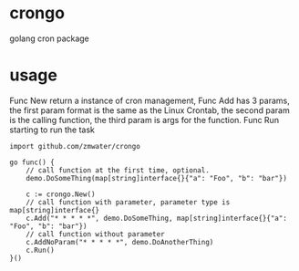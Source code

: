 # crongo
golang cron package

# usage
Func New return a instance of cron management, 
Func Add has 3 params, the first param format is the same as the Linux Crontab,
the second param is the calling function, the third param is args for the 
function.
Func Run starting to run the task
```
import github.com/zmwater/crongo

go func() {
    // call function at the first time, optional.
    demo.DoSomeThing(map[string]interface{}{"a": "Foo", "b": "bar"})

    c := crongo.New()
    // call function with parameter, parameter type is map[string]interface{}
    c.Add("* * * * *", demo.DoSomeThing, map[string]interface{}{"a": "Foo", "b": "bar"})
    // call function without parameter
    c.AddNoParam("* * * * *", demo.DoAnotherThing)
    c.Run()
}()
```